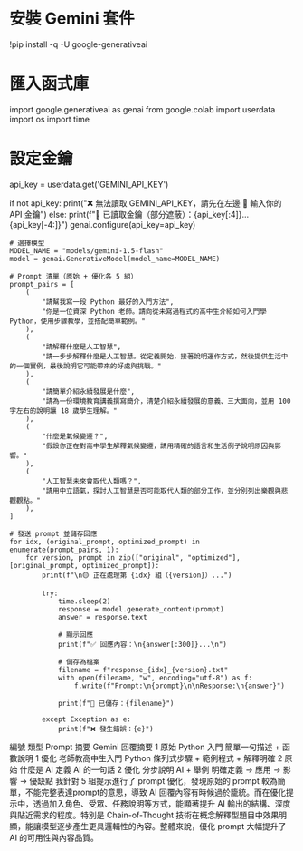 # 安裝 Gemini 套件
!pip install -q -U google-generativeai

# 匯入函式庫
import google.generativeai as genai
from google.colab import userdata
import os
import time

# 設定金鑰
api_key = userdata.get('GEMINI_API_KEY')

if not api_key:
    print("❌ 無法讀取 GEMINI_API_KEY，請先在左邊 🔑 輸入你的 API 金鑰")
else:
    print(f"🔑 已讀取金鑰（部分遮蔽）：{api_key[:4]}...{api_key[-4:]}")
    genai.configure(api_key=api_key)

    # 選擇模型
    MODEL_NAME = "models/gemini-1.5-flash"
    model = genai.GenerativeModel(model_name=MODEL_NAME)

    # Prompt 清單（原始 + 優化各 5 組）
    prompt_pairs = [
        (
            "請幫我寫一段 Python 最好的入門方法",
            "你是一位資深 Python 老師。請向從未寫過程式的高中生介紹如何入門學 Python，使用步驟教學，並搭配簡單範例。"
        ),
        (
            "請解釋什麼是人工智慧",
            "請一步步解釋什麼是人工智慧。從定義開始，接著說明運作方式，然後提供生活中的一個實例，最後說明它可能帶來的好處與挑戰。"
        ),
        (
            "請簡單介紹永續發展是什麼",
            "請為一份環境教育講義撰寫簡介，清楚介紹永續發展的意義、三大面向，並用 100 字左右的說明讓 18 歲學生理解。"
        ),
        (
            "什麼是氣候變遷？",
            "假設你正在對高中學生解釋氣候變遷，請用精確的語言和生活例子說明原因與影響。"
        ),
        (
            "人工智慧未來會取代人類嗎？",
            "請用中立語氣，探討人工智慧是否可能取代人類的部分工作，並分別列出樂觀與悲觀觀點。"
        ),
    ]

    # 發送 prompt 並儲存回應
    for idx, (original_prompt, optimized_prompt) in enumerate(prompt_pairs, 1):
        for version, prompt in zip(["original", "optimized"], [original_prompt, optimized_prompt]):
            print(f"\n🟡 正在處理第 {idx} 組（{version}）...")

            try:
                time.sleep(2)
                response = model.generate_content(prompt)
                answer = response.text

                # 顯示回應
                print(f"✅ 回應內容：\n{answer[:300]}...\n")

                # 儲存為檔案
                filename = f"response_{idx}_{version}.txt"
                with open(filename, "w", encoding="utf-8") as f:
                    f.write(f"Prompt:\n{prompt}\n\nResponse:\n{answer}")

                print(f"📄 已儲存：{filename}")

            except Exception as e:
                print(f"❌ 發生錯誤：{e}")

編號	類型	      Prompt 摘要	Gemini 回覆摘要
1	原始	         Python 入門	        簡單一句描述 + 函數說明
1	優化	        老師教高中生入門 Python	   條列式步驟 + 範例程式 + 解釋明確
2	原始	         什麼是 AI	定義 AI 的一句話
2	優化	         分步說明 AI + 舉例	明確定義 → 應用 → 影響 → 優缺點
我針對 5 組提示進行了 prompt 優化，發現原始的 prompt 較為簡單，不能完整表達prompt的意思，導致 AI 回覆內容有時候過於籠統。而在優化提示中，透過加入角色、受眾、任務說明等方式，能顯著提升 AI 輸出的結構、深度與貼近需求的程度。特別是 Chain-of-Thought 技術在概念解釋型題目中效果明顯，能讓模型逐步產生更具邏輯性的內容。整體來說，優化 prompt 大幅提升了 AI 的可用性與內容品質。

